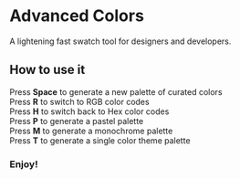 # Advanced Colors

A lightening fast swatch tool for designers and developers. 

## How to use it

Press <strong>Space</strong> to generate a new palette of curated colors  
Press <strong>R</strong> to switch to RGB color codes  
Press <strong>H</strong> to switch back to Hex color codes  
Press <strong>P</strong> to generate a pastel palette  
Press <strong>M</strong> to generate a monochrome palette  
Press <strong>T</strong> to generate a single color theme palette  

### Enjoy!
